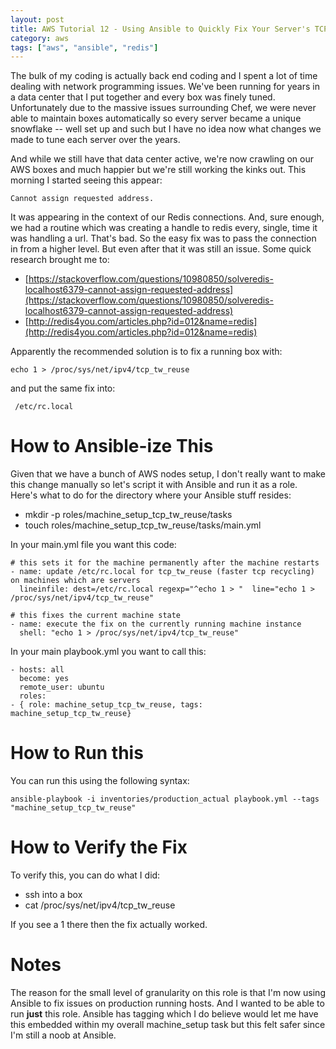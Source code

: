 ```yaml
---
layout: post
title: AWS Tutorial 12 - Using Ansible to Quickly Fix Your Server's TCP Connections
category: aws
tags: ["aws", "ansible", "redis"]
---
```

The bulk of my coding is actually back end coding and I spent a lot of time dealing with network programming issues.  We've been running for years in a data center that I put together and every box was finely tuned.  Unfortunately due to the massive issues surrounding Chef, we were never able to maintain boxes automatically so every server became a unique snowflake -- well set up and such but I have no idea now what changes we made to tune each server over the years.

And while we still have that data center active, we're now crawling on our AWS boxes and much happier but we're still working the kinks out.  This morning I started seeing this appear:

    Cannot assign requested address.
    
It was appearing in the context of our Redis connections.  And, sure enough, we had a routine which was creating a handle to redis every, single, time it was handling a url.  That's bad.  So the easy fix was to pass the connection in from a higher level.  But even after that it was still an issue.  Some quick research brought me to:

* [https://stackoverflow.com/questions/10980850/solveredis-localhost6379-cannot-assign-requested-address](https://stackoverflow.com/questions/10980850/solveredis-localhost6379-cannot-assign-requested-address)
* [http://redis4you.com/articles.php?id=012&name=redis](http://redis4you.com/articles.php?id=012&name=redis)
 
Apparently the recommended solution is to fix a running box with:

    echo 1 > /proc/sys/net/ipv4/tcp_tw_reuse

and put the same fix into:

     /etc/rc.local 
     
# How to Ansible-ize This
     
Given that we have a bunch of AWS nodes setup, I don't really want to make this change manually so let's script it with Ansible and run it as a role.  Here's what to do for the directory where your Ansible stuff resides:

* mkdir -p roles/machine_setup_tcp_tw_reuse/tasks
* touch roles/machine_setup_tcp_tw_reuse/tasks/main.yml

In your main.yml file you want this code:

    # this sets it for the machine permanently after the machine restarts
    - name: update /etc/rc.local for tcp_tw_reuse (faster tcp recycling) on machines which are servers 
      lineinfile: dest=/etc/rc.local regexp="^echo 1 > "  line="echo 1 > /proc/sys/net/ipv4/tcp_tw_reuse"
  
    # this fixes the current machine state
    - name: execute the fix on the currently running machine instance
      shell: "echo 1 > /proc/sys/net/ipv4/tcp_tw_reuse"
      
In your main playbook.yml you want to call this:

    - hosts: all
      become: yes
      remote_user: ubuntu
      roles:
    - { role: machine_setup_tcp_tw_reuse, tags: machine_setup_tcp_tw_reuse}
    
# How to Run this

You can run this using the following syntax:

    ansible-playbook -i inventories/production_actual playbook.yml --tags "machine_setup_tcp_tw_reuse"
    
# How to Verify the Fix

To verify this, you can do what I did:

* ssh into a box
* cat /proc/sys/net/ipv4/tcp_tw_reuse

If you see a 1 there then the fix actually worked.

# Notes

The reason for the small level of granularity on this role is that I'm now using Ansible to fix issues on production running hosts.  And I wanted to be able to run **just** this role.  Ansible has tagging which I do believe would let me have this embedded within my overall machine_setup task but this felt safer since I'm still a noob at Ansible.